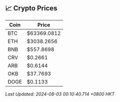 ## 📈 Crypto Prices

| Coin | Price |
| ---- | ----- |
| BTC | $63369.0812 |
| ETH | $3038.2656 |
| BNB | $557.8698 |
| CRV | $0.2661 |
| ARB | $0.6144 |
| OKB | $37.7693 |
| DOGE | $0.1133 |

_Last Updated: 2024-08-03 00:10:40.714 +0800 HKT_